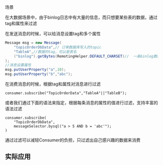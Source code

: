 

场景

在大数据场景中，由于binlog日志中有大量的信息，而只想要某些表的数据，通过tag和属性来过滤



在发送消息的时候，可以给消息设置tag和多个属性



```java
Message msg = new Message(
	"topicOrderDbData",// 订单数据库写入的topic
	"TableA",//数据的tag，可以是表名
	("binlog").getBytes(RemotingHelper.DEFAULT_CHARSET)//  一条binlog数据
);
//消息设置属性
msg.putUserProperty("a",10);
msg.putUserProperty("b","abc");
```





在消费消息的时候，根据tag和属性对消息进行过滤

```
consumer.subscribe("TopicOrderData","TableA"||"TableB");
```



或者我们通过下面的语法来指定，根据每条消息的属性的值进行过滤，支持丰富的语法过滤

```
consumer.subscribe(
	"TopicOrderDbData",
	messageSelector.bysql("a > 5 AND b = 'abc'");
)
```



通过过滤可以减轻Consumer的负担，只过滤出自己感兴趣的数据来消费





## 实际应用











